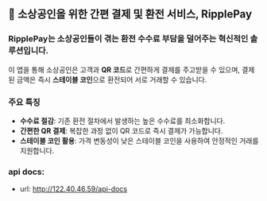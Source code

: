 ## 🏦 소상공인을 위한 간편 결제 및 환전 서비스, RipplePay

### RipplePay는 소상공인들이 겪는 **환전 수수료 부담**을 덜어주는 혁신적인 솔루션입니다.  
이 앱을 통해 소상공인은 고객과 **QR 코드**로 간편하게 결제를 주고받을 수 있으며, 결제된 금액은 즉시 **스테이블 코인**으로 환전되어 서로 거래할 수 있습니다.

### 주요 특징
* **수수료 절감**: 기존 환전 절차에서 발생하는 높은 수수료를 최소화합니다.
* **간편한 QR 결제**: 복잡한 과정 없이 QR 코드로 즉시 결제가 가능합니다.
* **스테이블 코인 활용**: 가격 변동성이 낮은 스테이블 코인을 사용하여 안정적인 거래를 지원합니다.

### api docs:
* url: http://122.40.46.59/api-docs

